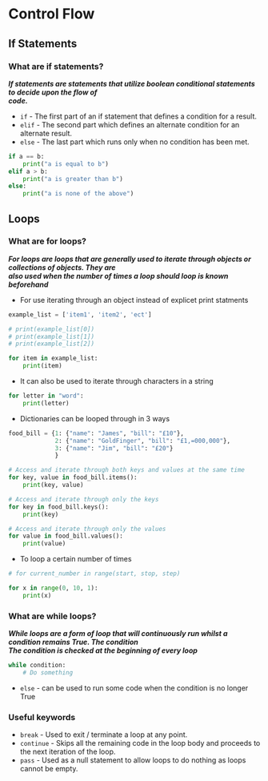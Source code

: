 # Control Flow  
## If Statements  
### What are if statements?  
  ***If statements are statements that utilize boolean conditional statements to decide upon the flow of***  
  ***code.***  
* `if` - The first part of an if statement that defines a condition for a result.
* `elif` - The second part which defines an alternate condition for an alternate result.
* `else` - The last part which runs only when no condition has been met.
```python
if a == b:
    print("a is equal to b")
elif a > b:
    print("a is greater than b")
else:
    print("a is none of the above")
```
## Loops  
### What are for loops?  
 ***For loops are loops that are generally used to iterate through objects or collections of objects. They are***  
 ***also used when the number of times a loop should loop is known beforehand***
* For use iterating through an object instead of explicet print statments
```python
example_list = ['item1', 'item2', 'ect']

# print(example_list[0])
# print(example_list[1])
# print(example_list[2])

for item in example_list:
    print(item)
```  
* It can also be used to iterate through characters in a string
```python
for letter in "word":
    print(letter)
```  
* Dictionaries can be looped through in 3 ways
```python
food_bill = {1: {"name": "James", "bill": "£10"},
             2: {"name": "GoldFinger", "bill": "£1,=000,000"},
             3: {"name": "Jim", "bill": "£20"}
             }

# Access and iterate through both keys and values at the same time
for key, value in food_bill.items():
    print(key, value)

# Access and iterate through only the keys
for key in food_bill.keys():
    print(key)

# Access and iterate through only the values
for value in food_bill.values():
    print(value)
```
* To loop a certain number of times  
```python
# for current_number in range(start, stop, step)

for x in range(0, 10, 1):
    print(x)
```  

### What are while loops?  
  ***While loops are a form of loop that will continuously run whilst a condition remains True. The condition***  
  ***The condition is checked at the beginning of every loop***
```python
while condition:
    # Do something
```  
* `else` - can be used to run some code when the condition is no longer True

### Useful keywords  
* `break` - Used to exit / terminate a loop at any point.  
* `continue` - Skips all the remaining code in the loop body and proceeds to the next iteration of the loop.  
* `pass` - Used as a null statement to allow loops to do nothing as loops cannot be empty.  
